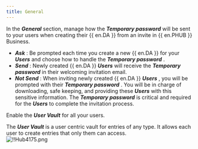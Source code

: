 ```yaml
---
title: General
---
```

In the ***General*** section, manage how the ***Temporary password*** will be sent to your users when creating their {{ en.DA }} from an invite in {{ en.PHUB }} Business.  

* ***Ask*** : Be prompted each time you create a new {{ en.DA }} for your ***Users*** and choose how to handle the ***Temporary password*** .  
* ***Send*** : Newly created {{ en.DA }}    ***Users*** will receive the ***Temporary password*** in their welcoming invitation email.  
* ***Not Send*** : When inviting newly created {{ en.DA }}    ***Users*** , you will be prompted with their ***Temporary password*** . You will be in charge of downloading, safe keeping, and providing these ***Users*** with this sensitive information. The ***Temporary password*** is critical and required for the ***Users*** to complete the invitation process.  

Enable the ***User Vault*** for all your users.  

The ***User Vault*** is a user centric vault for entries of any type. It allows each user to create entries that only them can access.  
![!!Hub4175.png](https://webdevolutions.azureedge.net/docs/en/hub/Hub4175.png) 

